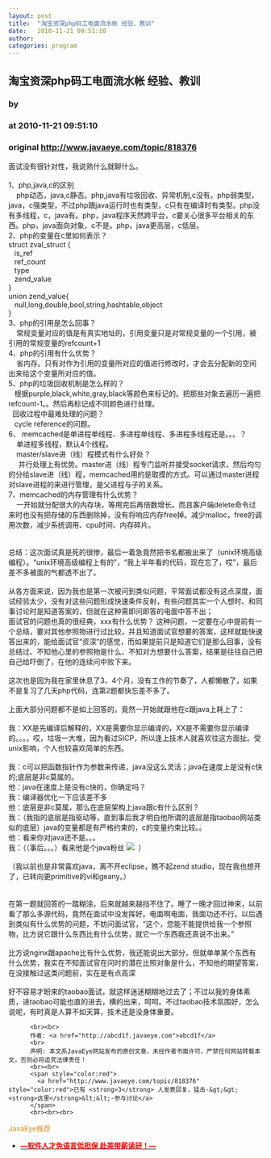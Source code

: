 ```yaml
---
layout: post
title:  "淘宝资深php码工电面流水帐 经验、教训"
date:   2010-11-21 09:51:10
author: 
categories: program
---
```


## 淘宝资深php码工电面流水帐 经验、教训
### by 
### at 2010-11-21 09:51:10
### original <http://www.javaeye.com/topic/818376>

面试没有很针对性，我说熟什么就聊什么。
<br>
<br>1、php,java,c的区别
<br>    php动态，java,c静态。php,java有垃圾回收、异常机制,c没有。php弱类型，java，c强类型，不过php跟java运行时也有类型，c只有在编译时有类型。php没有多线程，c，java有。php，java程序天然跨平台，c要关心很多平台相关的东西。php，java面向对象，c不是。php，java更高层，c低层。
<br>2、php的变量在c里如何表示？
<br>struct zval_struct {
<br>   is_ref
<br>   ref_count
<br>   type
<br>   zend_value
<br>}
<br>union zend_value{
<br>   null,long,double,bool,string,hashtable,object
<br>}
<br>3、php的引用是怎么回事？
<br>    常规变量对应的值是有真实地址的，引用变量只是对常规变量的一个引用，被引用的常规变量的refcount+1
<br>4、php的引用有什么优势？
<br>    省内存。只有对作为引用的变量所对应的值进行修改时，才会去分配新的空间出来给这个变量所对应的值。
<br>5、php的垃圾回收机制是怎么样的？
<br>   根据purple,black,white,gray,black等颜色来标记的。把那些对象去遍历一遍把refcount-1。。然后再标记成不同颜色进行处理。
<br>  回收过程中最难处理的问题？
<br>   cycle reference的问题。
<br>6、 memcached是单进程单线程、多进程单线程、多进程多线程还是。。。？
<br>    单进程多线程，默认4个线程。
<br>    master/slave进（线）程模式有什么好处？
<br>     并行处理上有优势。master进（线）程专门监听并接受socket请求，然后均匀的分给slave进（线）程，memcached用的是取摸的方式。可以通过master进程对slave进程的来进行管理，是父进程与子的关系。
<br>7、memcached的内存管理有什么优势？
<br>    一开始就分配很大的内存块，等用完后再倍数增长。而且客户端delete命令过来时也没有把存储的东西删除掉，没有将响应内存free掉。减少malloc，free的调用次数，减少系统调用、cpu时间、内存碎片。
<br>
<br>
<br>总结：这次面试真是死的很惨，最后一着急竟然把书名都搬出来了（unix环境高级编程）。“unix环境高级编程上有的”，“我上半年看的代码，现在忘了，哎”，最后差不多被面的气都透不出了。
<br>
<br>从各方面来说，因为我也是第一次被问到类似问题，平常面试都没有这点深度，面试经验太少，没有对这些问题形成快速条件反射，有些问题其实一个人想时、和同事讨论时是知道答案的，但就在这种需即问即答的电面中答不出；
<br>面试官的问题也真的很经典，xxx有什么优势？ 这种问题，一定要在心中提前有一个总结，要对其他参照物进行过比较，并且知道面试官想要的答案，这样就能快速答出来的，能给面试官“资深”的感觉，而如果提前只是知道它们是那么回事，没有总结过、不知他心里的参照物是什么、不知对方想要什么答案，结果是往往自己把自己给吓倒了，在他的连续问中败下来。
<br>
<br>这次也是因为我在家里休息了3、4个月，没有工作的节奏了，人都懒散了，如果不是复习了几天php代码，连第2题都快忘差不多了。
<br>
<br>上面大部分问题都不是如上回答的，竟然一开始就跟他在c跟java上耗上了：
<br>
<br>我：XX是先编译后解释的，XX是需要你显示编译的，XX是不需要你显示编译的。。。。哎，垃圾一大堆，因为看过SICP，所以逢上技术人就喜欢往这方面扯。受unix影响，个人也较喜欢简单的东西。 
<br>
<br>我：c可以把函数指针作为参数来传递，java没这么灵活；java在速度上是没有c快的;底层是非c莫属的。
<br>他：java在速度上是没有c快的，你确定吗？
<br>我：编译器优化一下应该差不多
<br>他：底层是非c莫属，那么在底层架构上java跟c有什么区别？
<br>我：（我指的底层是指驱动等，直到事后我才明白他所谓的底层是指taobao网站类似的底层）java的变量都是有严格约束的，c的变量约束比较。。
<br>他：看来你对java还不是。。。
<br>我：（（事后。。。）看来他是个java粉丝 <img src="http://www.iteye.com/images/smiles/icon_biggrin.gif">  ） 
<br>
<br>（我以前也是非常喜欢java，离不开eclipse，瞧不起zend studio，现在我也想开了，已转向更primitive的vi和geany。）
<br>
<br>
<br>在第一题就回答的一踏糊涂，后来就越来越挡不住了。睡了一晚才回过神来，以前看了那么多源代码，竟然在面试中没发挥好。电面啊电面，我面功还不行。以后遇到类似有什么优势的问题，不妨问面试官，“这个，您能不能提供给我一个参照物，比方说它跟什么东西比有什么优势，就它一个东西我还真说不出来。”
<br>
<br>比方说nginx跟apache比有什么优势，我还能说出大部分，但就单单某个东西有什么优势，我实在不知面试官在问时的潜在比照对象是什么，不知他的期望答案，在没接触过这类问题前，实在是有点高深
<br>
<br>好不容易才盼来的taobao面试，就这样迷迷糊糊地过去了；不过以我的身体素质，进taobao可能也直的进去，横的出来，呵呵。不过taobao技术氛围好，怎么说呢，有时真是人算不如天算，技术还是没身体重要。
<br>
          
          <br><br>
          作者: <a href="http://abcd1f.javaeye.com">abcd1f</a> 
          <br>
          声明: 本文系JavaEye网站发布的原创文章，未经作者书面许可，严禁任何网站转载本文，否则必将追究法律责任！
          <br><br>
          <span style="color:red">
            <a href="http://www.javaeye.com/topic/818376" style="color:red">已有 <strong>3</strong> 人发表回复，猛击-&gt;&gt;<strong>这里</strong>&lt;&lt;-参与讨论</a>
          </span>
          <br><br><br>
<span style="color:#e28822">JavaEye推荐</span>
<br>
<ul><li><a href="http://www.iteye.com/clicks/433"><span style="color:red;font-weight:bold">—软件人才免语言低担保 赴美带薪读研！— </span></a></li></ul>
<br><br><br>